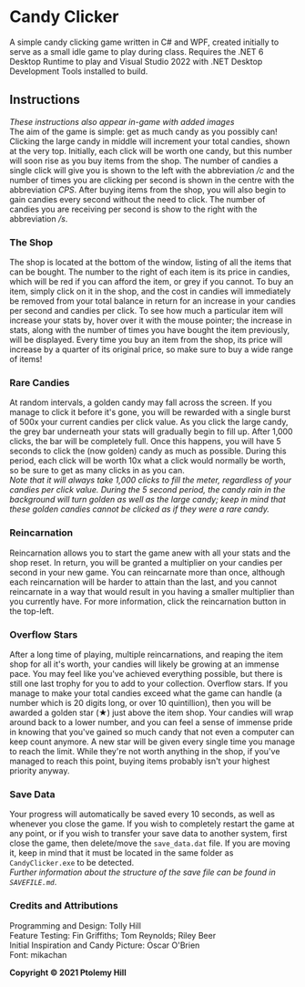 # Candy Clicker

A simple candy clicking game written in C# and WPF, created initially to serve as a small idle game to play during class. Requires the .NET 6 Desktop Runtime to play and Visual Studio 2022 with .NET Desktop Development Tools installed to build.

## Instructions

*These instructions also appear in-game with added images*  
The aim of the game is simple: get as much candy as you possibly can! Clicking the large candy in middle will increment your total candies, shown at the very top. Initially, each click will be worth one candy, but this number will soon rise as you buy items from the shop. The number of candies a single click will give you is shown to the left with the abbreviation */c* and the number of times you are clicking per second is shown in the centre with the abbreviation *CPS*. After buying items from the shop, you will also begin to gain candies every second without the need to click. The number of candies you are receiving per second is show to the right with the abbreviation */s*.

### The Shop

The shop is located at the bottom of the window, listing of all the items that can be bought. The number to the right of each item is its price in candies, which will be red if you can afford the item, or grey if you cannot. To buy an item, simply click on it in the shop, and the cost in candies will immediately be removed from your total balance in return for an increase in your candies per second and candies per click. To see how much a particular item will increase your stats by, hover over it with the mouse pointer; the increase in stats, along with the number of times you have bought the item previously, will be displayed. Every time you buy an item from the shop, its price will increase by a quarter of its original price, so make sure to buy a wide range of items!

### Rare Candies

At random intervals, a golden candy may fall across the screen. If you manage to click it before it's gone, you will be rewarded with a single burst of 500x your current candies per click value. As you click the large candy, the grey bar underneath your stats will gradually begin to fill up. After 1,000 clicks, the bar will be completely full. Once this happens, you will have 5 seconds to click the (now golden) candy as much as possible. During this period, each click will be worth 10x what a click would normally be worth, so be sure to get as many clicks in as you can.  
*Note that it will always take 1,000 clicks to fill the meter, regardless of your candies per click value. During the 5 second period, the candy rain in the background will turn golden as well as the large candy; keep in mind that these golden candies cannot be clicked as if they were a rare candy.*

### Reincarnation

Reincarnation allows you to start the game anew with all your stats and the shop reset. In return, you will be granted a multiplier on your candies per second in your new game. You can reincarnate more than once, although each reincarnation will be harder to attain than the last, and you cannot reincarnate in a way that would result in you having a smaller multiplier than you currently have. For more information, click the reincarnation button in the top-left.

### Overflow Stars

After a long time of playing, multiple reincarnations, and reaping the item shop for all it's worth, your candies will likely be growing at an immense pace. You may feel like you've achieved everything possible, but there is still one last trophy for you to add to your collection. Overflow stars. If you manage to make your total candies exceed what the game can handle (a number which is 20 digits long, or over 10 quintillion), then you will be awarded a golden star (★) just above the item shop. Your candies will wrap around back to a lower number, and you can feel a sense of immense pride in knowing that you've gained so much candy that not even a computer can keep count anymore. A new star will be given every single time you manage to reach the limit. While they're not worth anything in the shop, if you've managed to reach this point, buying items probably isn't your highest priority anyway.

### Save Data

Your progress will automatically be saved every 10 seconds, as well as whenever you close the game. If you wish to completely restart the game at any point, or if you wish to transfer your save data to another system, first close the game, then delete/move the `save_data.dat` file. If you are moving it, keep in mind that it must be located in the same folder as `CandyClicker.exe` to be detected.  
*Further information about the structure of the save file can be found in `SAVEFILE.md`*.

### Credits and Attributions

Programming and Design: Tolly Hill  
Feature Testing: Fin Griffiths; Tom Reynolds; Riley Beer  
Initial Inspiration and Candy Picture: Oscar O'Brien  
Font: mikachan

**Copyright © 2021  Ptolemy Hill**
